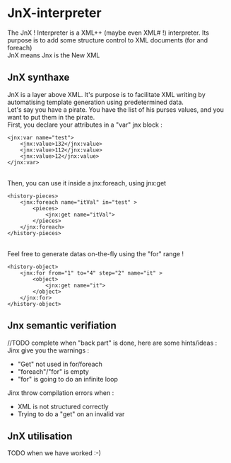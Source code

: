 # JnX-interpreter
The JnX ! Interpreter is a XML++ (maybe even XML# !) interpreter. Its purpose is to add some structure control to XML documents (for and foreach)\
JnX means Jnx is the New XML

## JnX synthaxe
JnX is a layer above XML. It's purpose is to facilitate XML writing by automatising template generation using predetermined data.\
Let's say you have a pirate. You have the list of his purses values, and you want to put them in the pirate.\
First, you declare your attributes in a "var" jnx block :

```
<jnx:var name="test">
    <jnx:value>132</jnx:value>
    <jnx:value>112</jnx:value>
    <jnx:value>12</jnx:value>
</jnx:var>
```
\
Then, you can use it inside a jnx:foreach, using jnx:get
```
<history-pieces>
    <jnx:foreach name="itVal" in="test" >
        <pieces>
            <jnx:get name="itVal">
        </pieces>
    </jnx:foreach>
</history-pieces>
```
\
Feel free to generate datas on-the-fly using the "for" range !
```
<history-object>
    <jnx:for from="1" to="4" step="2" name="it" >
        <object>
            <jnx:get name="it">
        </object>
    </jnx:for>
</history-object>
```

## Jnx semantic verifiation
//TODO complete when "back part" is done, here are some hints/ideas :
Jinx give you the warnings :
* "Get" not used in for/foreach
* "foreach"/"for" is empty 
* "for" is going to do an infinite loop

Jinx throw compilation errors when :
* XML is not structured correctly
* Trying to do a "get" on an invalid var

## JnX utilisation
TODO when we have worked :-)